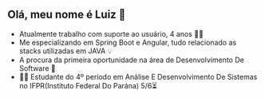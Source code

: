 ## Olá, meu nome é Luiz :metal:
- Atualmente trabalho com suporte ao usuário, 4 anos 👨‍💻
- Me especializando em Spring Boot e Angular, tudo relacionado as stacks utilizadas em JAVA 💡
- A procura da primeira oportunidade na área de Desenvolvimento De Software 🚀
- 👨‍🎓 Estudante do 4º período em Análise E Desenvolvimento De Sistemas
no IFPR(Instituto Federal Do Parána) 5/6⏳ 
